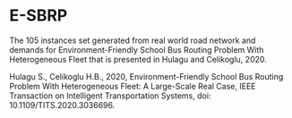 # E-SBRP

The 105 instances set generated from real world road network and demands for Environment-Friendly School Bus Routing Problem With Heterogeneous Fleet that is presented in Hulagu and Celikoglu, 2020. 

Hulagu S., Celikoglu H.B., 2020, Environment-Friendly School Bus Routing Problem With Heterogeneous Fleet: A Large-Scale Real Case, IEEE Transaction on Intelligent Transportation Systems, doi: 10.1109/TITS.2020.3036696. 
